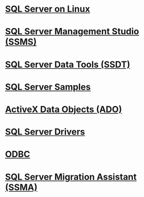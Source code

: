 # [SQL Server on Linux](linux\TOC.md)
# [SQL Server Management Studio (SSMS)](ssms\TOC.md)
# [SQL Server Data Tools (SSDT)](ssdt\TOC.md)
# [SQL Server Samples](sample/TOC.md)

# [ActiveX Data Objects (ADO)](ado\TOC.md)
# [SQL Server Drivers](connect\TOC.md)
# [ODBC](odbc\TOC.md)
# [SQL Server Migration Assistant (SSMA)](ssma\TOC.md)
